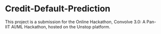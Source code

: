 # Credit-Default-Prediction
This project is a submission for the Online Hackathon, Convolve 3.0: A Pan-IIT AI/ML Hackathon, hosted on the Unstop platform.
